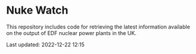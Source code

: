 # Nuke Watch

This repository includes code for retrieving the latest information available on the output of EDF nuclear power plants in the UK.

Last updated: 2022-12-22 12:15
